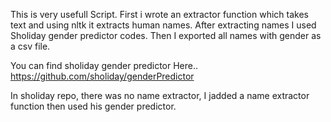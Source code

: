 
This is very usefull Script. First i wrote an extractor function which takes text and using nltk it extracts human names.
After extracting names I used Sholiday gender predictor codes. Then I exported all names with gender as a csv file.

You can find sholiday gender predictor Here..
https://github.com/sholiday/genderPredictor

In sholiday repo, there was no name extractor, I jadded a name extractor function then used his gender predictor.
